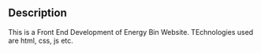 Description
----------------
This is a Front End Development of Energy Bin Website.
TEchnologies used are html, css, js etc. 
